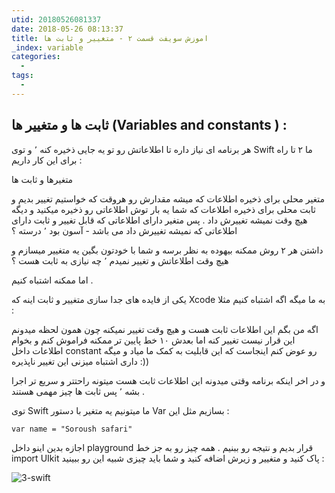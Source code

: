 ```yaml
---
utid: 20180526081337
date: 2018-05-26 08:13:37
title: اموزش سویفت قسمت ۲ - متغییر و ثابت ها
_index: variable
categories:
  -
tags:
  -
---
```


## ثابت ها و متغییر ها (Variables and constants ) :

هر برنامه ای نیاز داره تا اطلاعاتش رو تو یه جایی ذخیره کنه ٬ و توی Swift ما ۲ تا راه برای این کار داریم :

متغیرها و ثابت ها 

متغیر محلی برای ذخیره اطلاعات که میشه مقدارش رو هروقت که خواستیم تغییر بدیم و ثابت محلی برای ذخیره اطلاعات که شما یه بار توش اطلاعاتی رو ذخیره میکنید و دیگه هیچ وقت نمیشه تغییرش داد . پس متغیر دارای اطلاعاتی که قابل تغییر و ثابت دارای اطلاعاتی که نمیشه تغییرش داد می باشد - آسون بود ٬ درسته ؟

داشتن هر ۲ روش ممکنه بیهوده به نظر برسه و شما با خودتون بگین یه متغییر میسازم و هیچ وقت اطلاعاتش و تغییر نمیدم ٬ چه نیازی به ثابت هست ؟

اما ممکنه اشتباه کنیم .

یکی از فایده های جدا سازی متغییر و ثابت اینه که Xcode به ما میگه اگه اشتباه کنیم مثلا :

اگه من بگم این اطلاعات  ثابت هست و هیچ وقت تغییر نمیکنه چون همون لحظه میدونم این قرار نیست تغییر کنه اما بعدش ۱۰ خط پایین تر ممکنه فراموش کنم و بخوام اطلاعات داخل constant رو عوض کنم اینجاست که این قابلیت به کمک ما میاد و میگه داری اشتباه میزنی این تغییر ناپذیره :))

و در اخر اینکه برنامه وقتی میدونه این اطلاعات ثابت هست میتونه راحتتر و سریع تر اجرا بشه ٬ پس ثابت ها چیز مهمی هستند .

توی Swift ما میتونیم یه متغیر با دستور Var بسازیم مثل این :

```
var name = "Soroush safari"
```



اجازه بدین اینو داخل playground قرار بدیم و نتیجه رو ببنیم . همه چیز رو به جز خط import UIkit پاک کنید و متغییر و زیرش اضافه کنید و شما باید چیزی شبیه این رو ببینید :

![3-swift](/Users/isoroush/Desktop/3-swift.jpg)

